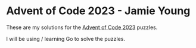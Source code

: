 # Advent of Code 2023 - Jamie Young

These are my solutions for the [Advent of Code 2023](https://adventofcode.com/2023) puzzles.

I will be using / learning Go to solve the puzzles.
